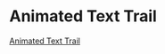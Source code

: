 # Animated Text Trail

[Animated Text Trail](https://www.youtube.com/watch?v=n6v9pwiLoJI&ab_channel=OnlineTutorials)